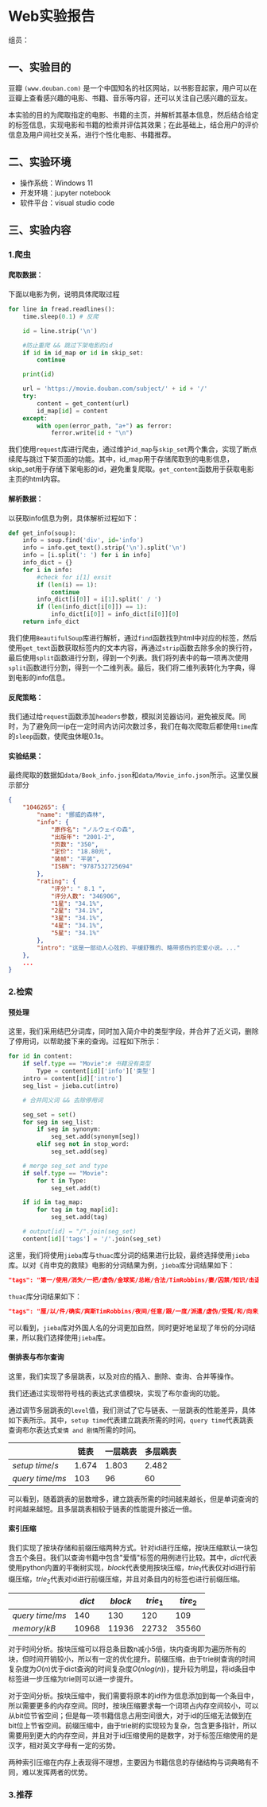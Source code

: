 # Web实验报告
组员：
## 一、实验目的
豆瓣 `(www.douban.com)` 是一个中国知名的社区网站，以书影音起家，用户可以在豆瓣上查看感兴趣的电影、书籍、音乐等内容，还可以关注自己感兴趣的豆友。

本实验的目的为爬取指定的电影、书籍的主页，并解析其基本信息，然后结合给定的标签信息，实现电影和书籍的检索并评估其效果；在此基础上，结合用户的评价信息及用户间社交关系，进行个性化电影、书籍推荐。
## 二、实验环境
- 操作系统：Windows 11
- 开发环境：jupyter notebook
- 软件平台：visual studio code
## 三、实验内容
### 1.爬虫
#### 爬取数据：
下面以电影为例，说明具体爬取过程
```python
for line in fread.readlines():
    time.sleep(0.1) # 反爬

    id = line.strip('\n')

    #防止重爬 && 跳过下架电影的id
    if id in id_map or id in skip_set:
        continue

    print(id)

    url = 'https://movie.douban.com/subject/' + id + '/'
    try:
        content = get_content(url)
        id_map[id] = content
    except:
        with open(error_path, "a+") as ferror:
            ferror.write(id + "\n")
```
我们使用`request`库进行爬虫，通过维护`id_map`与`skip_set`两个集合，实现了断点续爬与跳过下架页面的功能。其中，id_map用于存储爬取到的电影信息，skip_set用于存储下架电影的id，避免重复爬取。`get_content`函数用于获取电影主页的html内容。
#### 解析数据：
以获取info信息为例，具体解析过程如下：
```python
def get_info(soup):
    info = soup.find('div', id='info')
    info = info.get_text().strip('\n').split('\n')
    info = [i.split(': ') for i in info]
    info_dict = {}
    for i in info:
        #check for i[1] exsit
        if (len(i) == 1):
            continue
        info_dict[i[0]] = i[1].split(' / ')
        if (len(info_dict[i[0]]) == 1):
            info_dict[i[0]] = info_dict[i[0]][0]
    return info_dict
```
我们使用`BeautifulSoup`库进行解析，通过`find`函数找到html中对应的标签，然后使用`get_text`函数获取标签内的文本内容，再通过`strip`函数去除多余的换行符，最后使用`split`函数进行分割，得到一个列表。我们将列表中的每一项再次使用`split`函数进行分割，得到一个二维列表。最后，我们将二维列表转化为字典，得到电影的info信息。

#### 反爬策略：
我们通过给`request`函数添加`headers`参数，模拟浏览器访问，避免被反爬。同时，为了避免同一ip在一定时间内访问次数过多，我们在每次爬取后都使用`time`库的`sleep`函数，使爬虫休眠0.1s。

#### 实验结果：
最终爬取的数据如`data/Book_info.json`和`data/Movie_info.json`所示。这里仅展示部分
```json
{
    "1046265": {
        "name": "挪威的森林",
        "info": {
            "原作名": "ノルウェイの森",
            "出版年": "2001-2",
            "页数": "350",
            "定价": "18.80元",
            "装帧": "平装",
            "ISBN": "9787532725694"
        },
        "rating": {
            "评分": " 8.1 ",
            "评分人数": "346906",
            "1星": "34.1%",
            "2星": "34.1%",
            "3星": "34.1%",
            "4星": "34.1%",
            "5星": "34.1%"
        },
        "intro": "这是一部动人心弦的、平缓舒雅的、略带感伤的恋爱小说。..."
    },
    ...
}
```
### 2.检索

#### 预处理

这里，我们采用结巴分词库，同时加入简介中的类型字段，并合并了近义词，删除了停用词，以帮助接下来的查询。过程如下所示：

```python
for id in content:
    if self.type == "Movie":# 书籍没有类型
        Type = content[id]['info']['类型']
    intro = content[id]['intro']
    seg_list = jieba.cut(intro)

    # 合并同义词 && 去除停用词

    seg_set = set()
    for seg in seg_list:
        if seg in synonym:
            seg_set.add(synonym[seg])
        elif seg not in stop_word:
            seg_set.add(seg)

    # merge seg_set and type
    if self.type == "Movie":
        for t in Type:
            seg_set.add(t)

    if id in tag_map:
        for tag in tag_map[id]:
            seg_set.add(tag)

    # output[id] = "/".join(seg_set)
    content[id]['tags'] = '/'.join(seg_set)
```

这里，我们将使用`jieba`库与`thuac`库分词的结果进行比较，最终选择使用`jieba`库。以对《肖申克的救赎》电影的分词结果为例，`jieba`库分词结果如下：
```json
"tags": "第一/使用/消失/一把/虚伪/金球奖/总帐/合法/TimRobbins/妻/囚禁/知识/击退/革命家/到期/愿望/风浪/谋杀罪/误杀/出/正义/现身/注意/几十年/相等/阴险/做/监狱/暗中/提名/血案/人数/洗雪/女明星/偷税/其才/弗里/大显/狱长/帮助/广告/没/越狱/一幅/犯罪/经济/石锤/脱离/躲藏/渐成/自己/窃贼/夜间/重视/遭受/翻案/多项/探悉/和睦/能够/年成/控告/彻底/罗宾斯/以/曼/担负/地奔/一度/释放/任意/导致/灰心/连同/一场/取得/扮演/难友/蒂姆/旧交/水星/救赎/计划/肖申克/燃起/向来/1995/答/假装/入狱/跟/初/针对/瑞德/受冤/情人/吗/下级/10/正在/偶然/证明/如果/派遣/杀死/引起/异/MorganFreeman/快/激发/确实/被/道格拉斯/和/电闪雷鸣/摩根/领队/一次/唯一/安迪/公/重获/件/找出/厘/奖励/长兄/就让/两人/一生/书籍/典狱长/一名/勇敢/本片/连/剧情/喽/少"
```
`thuac`库分词结果如下：
```json
"tags": "厘/以/件/确实/宾斯TimRobbins/夜间/任意/跟/一度/派遣/虚伪/受冤/和/向来/勇敢/提名/窃贼/年成/出/救赎/狱长/释放/情人/蒂姆/偶然/即使/妻/被/吗/下级/敝/官避税/肖申克/旧交/土星奖/广告/引起/宽度/燃起/导致/道格拉斯/长兄/典狱/本片/做/注意/扮演/计划/风浪/相同/电闪雷鸣/担负/入狱/彻底/没/喽/针对/越狱/10/找出/女人/书籍/长洗/洗雪/重视/领队/激发/连同/探悉/答/石锤/叫做/使用/紧靠/剧情/囚禁/几十/摩根•/境地/集市/如果/帮助/躲藏/相等/异/犯罪/增长/能够/消失/第一/初/正在/一生/非常/大多/总帐/正义/安迪/翻案/脱谋/合法/人数/1995年/赶快/经济/杀死/银行/连/取得/现身/弗里曼MorganFreeman饰/证明/难友/少/逐渐/自己/假装/唯一/球体/杀罪/击退/线/暗中/再/血案/瑞德/和睦/向/钱财/成为/监狱/坏/明星/控告/知识/奖励/误杀/遭受/到期/大显其才/灰心/阴险/愿望"
```
可以看到，`jieba`库对外国人名的分词更加自然，同时更好地呈现了年份的分词结果，所以我们选择使用`jieba`库。

#### 倒排表与布尔查询

这里，我们实现了多层跳表，以及对应的插入、删除、查询、合并等操作。

我们还通过实现带符号栈的表达式求值模块，实现了布尔查询的功能。

通过调节多层跳表的`level`值，我们测试了它与链表、一层跳表的性能差异，具体如下表所示。其中，`setup time`代表建立跳表所需的时间，`query time`代表跳表查询布尔表达式`爱情 and 剧情`所需的时间。

|               | 链表 | 一层跳表 | 多层跳表 | 
| ------------- | ------ | ------- | -------- |
| $setup\ time/s$ |1.674 | 1.803     |  2.482| 
| $query\ time/ms$ | 103    | 96     | 60      | 

可以看到，随着跳表的层数增多，建立跳表所需的时间越来越长，但是单词查询的时间越来越短。且多层跳表相较于链表的性能提升接近一倍。

#### 索引压缩

我们实现了按块存储和前缀压缩两种方式。针对id进行压缩，按块压缩默认一块包含五个条目。我们以查询书籍中包含"爱情"标签的用例进行比较。其中，$dict$代表使用python内置的平衡树实现，$block$代表使用按块压缩，$trie_1$代表仅对id进行前缀压缩，$trie_2$代表对id进行前缀压缩，并且对条目内的标签也进行前缀压缩。

|               | $dict$ | $block$ | $trie_1$ | $tire_2$ |
| ------------- | ------ | ------- | -------- | -------- |
| $query\ time/ms$ | 140    | 130     | 120      | 109      |
| $memory/kB$   | 10968  | 11936   | 22732    | 35560    |

对于时间分析。按块压缩可以将总条目数n减小5倍，块内查询即为遍历所有的块，但时间开销较小，所以有一定的优化提升。前缀压缩，由于trie树查询的时间复杂度为$O(n)$优于dict查询的时间复杂度$O(nlog(n))$，提升较为明显，将id条目中标签进一步压缩为trie则可以进一步提升。

对于空间分析。按块压缩中，我们需要将原本的id作为信息添加到每一个条目中，所以需要更多的内存空间。同时，按块压缩要求每一个词项占内存空间较小，可以从bit位节省空间；但是每一项书籍信息占用空间很大，对于id的压缩无法做到在bit位上节省空间。前缀压缩中，由于trie树的实现较为复杂，包含更多指针，所以需要用到更大的内存空间，并且对于id压缩使用的是数字，对于标签压缩使用的是汉字，相对英文字母有一定的劣势。

两种索引压缩在内存上表现得不理想，主要因为书籍信息的存储结构与词典略有不同，难以发挥两者的优势。

### 3.推荐